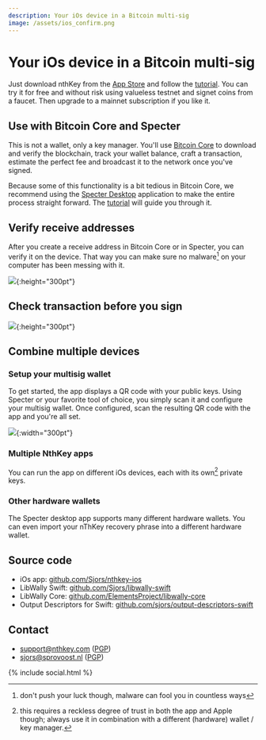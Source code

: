 ```yaml
---
description: Your iOs device in a Bitcoin multi-sig
image: /assets/ios_confirm.png
---
```

# Your iOs device in a Bitcoin multi-sig

Just download nthKey from the [App Store](https://apps.apple.com/us/app/nthkey/id1491367033) and follow the [tutorial](tutorial). You can try it for free and without risk using valueless testnet and signet coins from a faucet. Then upgrade to a mainnet subscription if you like it.

## Use with Bitcoin Core and Specter

This is not a wallet, only a key manager. You'll use [Bitcoin Core](https://bitcoincore.org/en/download/) to download and verify the blockchain, track your wallet balance, craft a transaction, estimate the perfect fee and broadcast it to the network once you've signed.

Because some of this functionality is a bit tedious in Bitcoin Core, we recommend using the [Specter Desktop](https://github.com/cryptoadvance/specter-desktop#specter-desktop) application to make the entire process straight forward. The [tutorial](tutorial) will guide you through it.

## Verify receive addresses

After you create a receive address in Bitcoin Core or in Specter, you can verify it on the device. That way you can make sure no malware[^malware] on your computer has been messing with it.

![](/assets/ios_addresses.png){:height="300pt"}

[^malware]: don't push your luck though, malware can fool you in countless ways

## Check transaction before you sign

![](/assets/ios_confirm.png){:height="300pt"}

## Combine multiple devices

### Setup your multisig wallet

To get started, the app displays a QR code with your public keys. Using Specter
or your favorite tool of choice, you simply scan it and configure your multisig wallet.
Once configured, scan the resulting QR code with the app and you're all set.

![](/assets/export_pubkey.png){:width="300pt"}

### Multiple NthKey apps

You can run the app on different iOs devices, each with its own[^trust] private keys.

[^trust]: this requires a reckless degree of trust in both the app and Apple though; always use it in combination with a different (hardware) wallet / key manager.

### Other hardware wallets

The Specter desktop app supports many different hardware wallets. You can even
import your nThKey recovery phrase into a different hardware wallet.

## Source code

* iOs app: [github.com/Sjors/nthkey-ios](https://github.com/Sjors/nthkey-ios/)
* LibWally Swift: [github.com/Sjors/libwally-swift](https://github.com/Sjors/libwally-swift)
* LibWally Core: [github.com/ElementsProject/libwally-core](https://github.com/ElementsProject/libwally-core)
* Output Descriptors for Swift: [github.com/sjors/output-descriptors-swift](https://github.com/sjors/output-descriptors-swift)

## Contact

* [support@nthkey.com](mailto:support@nthkey.com) ([PGP](/assets/D4A570A5.asc))
* [sjors@sprovoost.nl](mailto:sjors@sprovoost.nl) ([PGP](/assets/CC301009.asc))

{% include social.html %}
